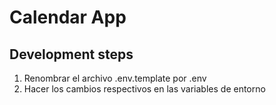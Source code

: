 # Calendar App

## Development steps

1. Renombrar el archivo .env.template por .env
2. Hacer los cambios respectivos en las variables de entorno